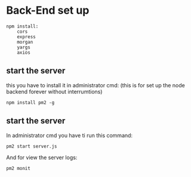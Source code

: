 # Back-End set up
```
npm install:
    cors
    express
    morgan
    yargs
    axios
```

## start the server
this you have to install it in administrator cmd: 
(this is for set up the node backend forever without interrumtions)

```
npm install pm2 -g
```

## start the server
In administrator cmd you have ti run this command:

```
pm2 start server.js
```

And for view the server logs:

```
pm2 monit
```